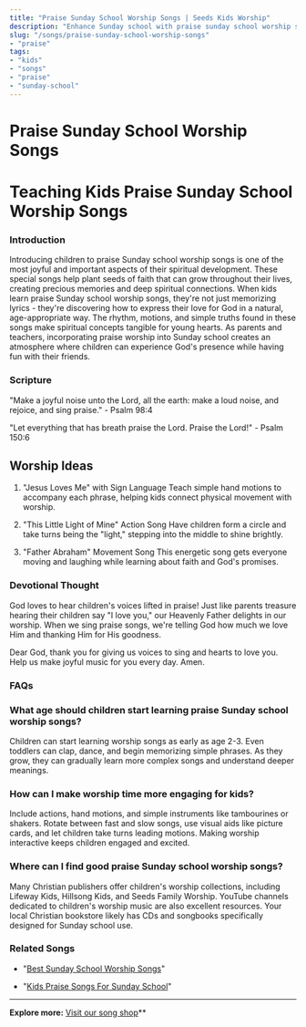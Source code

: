 ```yaml
---
title: "Praise Sunday School Worship Songs | Seeds Kids Worship"
description: "Enhance Sunday school with praise sunday school worship songs that teach faith through music. Educational worship resources for children."
slug: "/songs/praise-sunday-school-worship-songs"
- "praise"
tags:
- "kids"
- "songs"
- "praise"
- "sunday-school"
---
```


# Praise Sunday School Worship Songs

# Teaching Kids Praise Sunday School Worship Songs

### Introduction
Introducing children to praise Sunday school worship songs is one of the most joyful and important aspects of their spiritual development. These special songs help plant seeds of faith that can grow throughout their lives, creating precious memories and deep spiritual connections. When kids learn praise Sunday school worship songs, they're not just memorizing lyrics - they're discovering how to express their love for God in a natural, age-appropriate way. The rhythm, motions, and simple truths found in these songs make spiritual concepts tangible for young hearts. As parents and teachers, incorporating praise worship into Sunday school creates an atmosphere where children can experience God's presence while having fun with their friends.

### Scripture
"Make a joyful noise unto the Lord, all the earth: make a loud noise, and rejoice, and sing praise." - Psalm 98:4

"Let everything that has breath praise the Lord. Praise the Lord!" - Psalm 150:6

## Worship Ideas
1. "Jesus Loves Me" with Sign Language
Teach simple hand motions to accompany each phrase, helping kids connect physical movement with worship.

2. "This Little Light of Mine" Action Song
Have children form a circle and take turns being the "light," stepping into the middle to shine brightly.

3. "Father Abraham" Movement Song
This energetic song gets everyone moving and laughing while learning about faith and God's promises.

### Devotional Thought
God loves to hear children's voices lifted in praise! Just like parents treasure hearing their children say "I love you," our Heavenly Father delights in our worship. When we sing praise songs, we're telling God how much we love Him and thanking Him for His goodness.

Dear God, thank you for giving us voices to sing and hearts to love you. Help us make joyful music for you every day. Amen.

### FAQs

### What age should children start learning praise Sunday school worship songs?
Children can start learning worship songs as early as age 2-3. Even toddlers can clap, dance, and begin memorizing simple phrases. As they grow, they can gradually learn more complex songs and understand deeper meanings.

### How can I make worship time more engaging for kids?
Include actions, hand motions, and simple instruments like tambourines or shakers. Rotate between fast and slow songs, use visual aids like picture cards, and let children take turns leading motions. Making worship interactive keeps children engaged and excited.

### Where can I find good praise Sunday school worship songs?
Many Christian publishers offer children's worship collections, including Lifeway Kids, Hillsong Kids, and Seeds Family Worship. YouTube channels dedicated to children's worship music are also excellent resources. Your local Christian bookstore likely has CDs and songbooks specifically designed for Sunday school use.

### Related Songs

- "[Best Sunday School Worship Songs](/songs/best-sunday-school-worship-songs/)"

- "[Kids Praise Songs For Sunday School](/songs/kids-praise-songs-for-sunday-school/)"

---

**Explore more:** [Visit our song shop](https://seedskidsworship.com/shop)**

<!-- Schema Markup -->
<script type="application/ld+json">
{
  "@context": "https://schema.org",
  "@type": "MusicRecording",
  "name": "Praise Sunday School Worship Songs",
  "byArtist": {
    "@type": "MusicGroup",
    "name": "Seeds Kids Worship"
  },
  "isFamilyFriendly": true,
  "url": "https://seedskidsworship.com/songs/praise-sunday-school-worship-songs/"
}
</script>